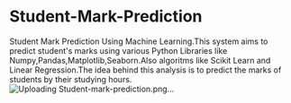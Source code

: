 # Student-Mark-Prediction
Student Mark Prediction Using Machine Learning.This system aims to predict student's marks using various Python Libraries like Numpy,Pandas,Matplotlib,Seaborn.Also algoritms like Scikit Learn and Linear Regression.The idea behind this analysis is to predict the marks of students by their studying hours.
![Uploading Student-mark-prediction.png…]()
